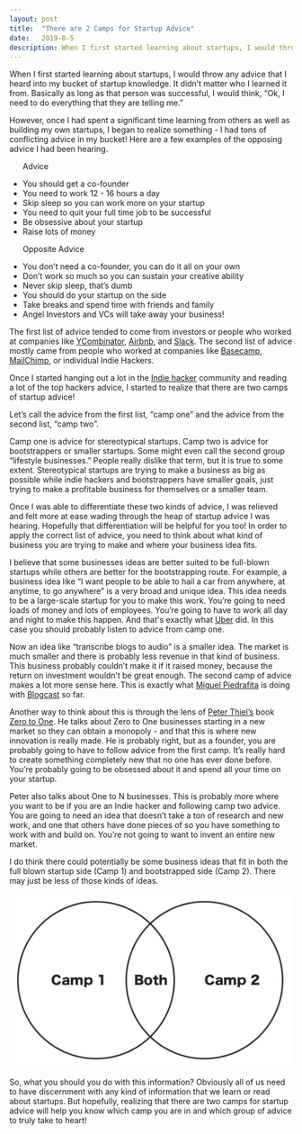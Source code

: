 ```yaml
---
layout: post
title:  "There are 2 Camps for Startup Advice"
date:   2019-8-5
description: When I first started learning about startups, I would throw any advice that I heard into my bucket of startup knowledge. It didn’t matter who I learned it from. Basically as long as that person was successful, I would think, “Ok, I need to do everything that they are telling me.”
---
```


<p class="intro"><span class="dropcap">W</span>hen I first started learning about startups, I would throw any advice that I heard into my bucket of startup knowledge. It didn’t matter who I learned it from. Basically as long as that person was successful, I would think, “Ok, I need to do everything that they are telling me.”</p>

However, once I had spent a significant time learning from others as well as building my own startups, I began to realize something - I had tons of conflicting advice in my bucket! Here are a few examples of the opposing advice I had been hearing.

<div class="double-column">
    <ul class="first-column">
        <p class="intro">Advice</p>
        <li>You should get a co-founder</li>
        <li>You need to work 12 - 16 hours a day</li>
        <li>Skip sleep so you can work more on your startup</li>
        <li>You need to quit your full time job to be successful</li>
        <li>Be obsessive about your startup</li>
        <li>Raise lots of money</li>
    </ul>
    <ul class="second-column">
        <p class="intro">Opposite Advice</p>
        <li>You don’t need a co-founder, you can do it all on your own</li>
        <li>Don’t work so much so you can sustain your creative ability</li>
        <li>Never skip sleep, that’s dumb</li>
        <li>You should do your startup on the side</li>
        <li>Take breaks and spend time with friends and family</li>
        <li>Angel Investors and VCs will take away your business!</li>
    </ul>
</div>

The first list of advice tended to come from investors or people who worked at companies like [YCombinator](https://www.ycombinator.com), [Airbnb](https://www.airbnb.com), and [Slack](https://slack.com). The second list of advice mostly came from people who worked at companies like [Basecamp](https://basecamp.com), [MailChimp](https://mailchimp.com), or individual Indie Hackers.

Once I started hanging out a lot in the [Indie hacker](https://www.indiehackers.com) community and reading a lot of the top hackers advice, I started to realize that there are two camps of startup advice!

Let’s call the advice from the first list, “camp one” and the advice from the second list, “camp two”.

Camp one is advice for stereotypical startups. Camp two is advice for bootstrappers or smaller startups. Some might even call the second group “lifestyle businesses.” People really dislike that term, but it is true to some extent. Stereotypical startups are trying to make a business as big as possible while indie hackers and bootstrappers have smaller goals, just trying to make a profitable business for themselves or a smaller team.

Once I was able to differentiate these two kinds of advice, I was relieved and felt more at ease wading through the heap of startup advice I was hearing. Hopefully that differentiation will be helpful for you too! In order to apply the correct list of advice, you need to think about what kind of business you are trying to make and where your business idea fits.

I believe that some businesses ideas are better suited to be full-blown startups while others are better for the bootstrapping route. For example, a business idea like “I want people to be able to hail a car from anywhere, at anytime, to go anywhere” is a very broad and unique idea. This idea needs to be a large-scale startup for you to make this work. You’re going to need loads of money and lots of employees. You’re going to have to work all day and night to make this happen. And that's exactly what [Uber](https://www.uber.com/) did. In this case you should probably listen to advice from camp one.

Now an idea like “transcribe blogs to audio” is a smaller idea. The market is much smaller and there is probably less revenue in that kind of business. This business probably couldn’t make it if it raised money, because the return on investment wouldn’t be great enough. The second camp of advice makes a lot more sense here. This is exactly what [Miguel Piedrafita](https://twitter.com/m1guelpf) is doing with [Blogcast](https://blogcast.host/) so far.

Another way to think about this is through the lens of [Peter Thiel’s](https://twitter.com/peterthiel) book [Zero to One](https://www.amazon.com/gp/product/0804139296/ref=as_li_qf_sp_asin_il_tl?ie=UTF8&camp=1789&creative=9325&creativeASIN=0804139296&linkCode=as2&tag=zto-20&linkId=K5HJDPUEXGTSURYE). He talks about Zero to One businesses starting in a new market so they can obtain a monopoly - and that this is where new innovation is really made. He is probably right, but as a founder, you are probably going to have to follow advice from the first camp. It’s really hard to create something completely new that no one has ever done before. You’re probably going to be obsessed about it and spend all your time on your startup.

Peter also talks about One to N businesses. This is probably more where you want to be if you are an Indie hacker and following camp two advice. You are going to need an idea that doesn’t take a ton of research and new work, and one that others have done pieces of so you have something to work with and build on. You’re not going to want to invent an entire new market.

I do think there could potentially be some business ideas that fit in both the full blown startup side (Camp 1) and bootstrapped side (Camp 2). There may just be less of those kinds of ideas.

<center><img src="/assets/img/camp1_camp2.png" alt="" /></center>

So, what you should you do with this information? Obviously all of us need to have discernment with any kind of information that we learn or read about startups. But hopefully, realizing that there are two camps for startup advice will help you know which camp you are in and which group of advice to truly take to heart!
